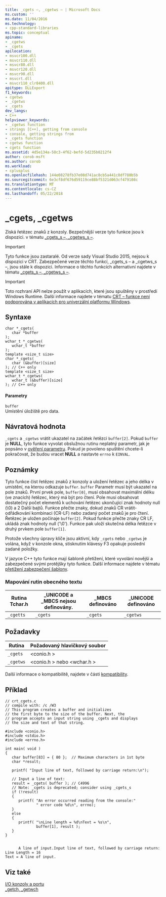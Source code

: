```yaml
---
title: _cgets –, _cgetws – | Microsoft Docs
ms.custom: ''
ms.date: 11/04/2016
ms.technology:
- cpp-standard-libraries
ms.topic: conceptual
apiname:
- _cgetws
- _cgets
apilocation:
- msvcr100.dll
- msvcr110.dll
- msvcr80.dll
- msvcr120.dll
- msvcr90.dll
- msvcrt.dll
- msvcr110_clr0400.dll
apitype: DLLExport
f1_keywords:
- cgetws
- _cgetws
- _cgets
dev_langs:
- C++
helpviewer_keywords:
- _cgetws function
- strings [C++], getting from console
- console, getting strings from
- _cgets function
- cgetws function
- cgets function
ms.assetid: 4d5e134a-58c3-4f62-befd-5d235b0212f4
author: corob-msft
ms.author: corob
ms.workload:
- cplusplus
ms.openlocfilehash: 144e08278fb37e08d741ac8cb5a441c8df788b5b
ms.sourcegitcommit: 6e3cf8df676d59119ce88bf5321d063cf479108c
ms.translationtype: MT
ms.contentlocale: cs-CZ
ms.lasthandoff: 05/22/2018
---
```

# <a name="cgets-cgetws"></a>_cgets, _cgetws
Získá řetězec znaků z konzoly. Bezpečnější verze tyto funkce jsou k dispozici. v tématu [_cgets_s –, _cgetws_s –](../c-runtime-library/reference/cgets-s-cgetws-s.md).  
  
> [!IMPORTANT]
>  Tyto funkce jsou zastaralé. Od verze sady Visual Studio 2015, nejsou k dispozici v CRT. Zabezpečené verze těchto funkcí, _cgets_s – a _cgetws_s –, jsou stále k dispozici. Informace o těchto funkcích alternativní najdete v tématu [_cgets_s –, _cgetws_s –](../c-runtime-library/reference/cgets-s-cgetws-s.md).  
  
> [!IMPORTANT]
>  Toto rozhraní API nelze použít v aplikacích, které jsou spuštěny v prostředí Windows Runtime. Další informace najdete v tématu [CRT – funkce není podporována v aplikacích pro univerzální platformu Windows](../cppcx/crt-functions-not-supported-in-universal-windows-platform-apps.md).  
  
## <a name="syntax"></a>Syntaxe  
  
```  
char *_cgets(   
   char *buffer   
);  
wchar_t *_cgetws(  
   wchar_t *buffer  
);  
template <size_t size>  
char *_cgets(   
   char (&buffer)[size]  
); // C++ only  
template <size_t size>  
wchar_t *_cgetws(  
   wchar_t (&buffer)[size]  
); // C++ only  
```  
  
#### <a name="parameters"></a>Parametry  
 `buffer`  
 Umístění úložiště pro data.  
  
## <a name="return-value"></a>Návratová hodnota  
 `_cgets` a `_cgetws` vrátit ukazatel na začátek řetězci `buffer[2]`. Pokud `buffer` je **NULL**, tyto funkce vyvolat obslužnou rutinu neplatný parametr, jak je popsáno v [ověření parametru](../c-runtime-library/parameter-validation.md). Pokud je povoleno spuštění chcete-li pokračovat, že budou vracet **NULL** a nastavte `errno` k `EINVAL`.  
  
## <a name="remarks"></a>Poznámky  
 Tyto funkce číst řetězec znaků z konzoly a uložení řetězec a jeho délka v umístění, na kterou odkazuje `buffer`. `buffer` Parametr musí být ukazatel na pole znaků. První prvek pole, `buffer[0]`, musí obsahovat maximální délku (ve znacích) řetězec, který má být pro čtení. Pole musí obsahovat dostatečný počet elementů k uchování řetězec ukončující znak hodnoty null (\0) a 2 Další bajtů. Funkce přečte znaky, dokud znaků CR vrátit-odřádkování kombinaci (CR-LF) nebo zadaný počet znaků je pro čtení. Řetězec je uložen počínaje `buffer[2]`. Pokud funkce přečte znaky CR LF, ukládá znak hodnoty null ('\0'). Funkce pak uloží skutečná délka řetězce v druhý prvkem pole `buffer[1]`.  
  
 Protože všechny úpravy klíče jsou aktivní, kdy `_cgets` nebo `_cgetws` je volána, když v konzole okna, stisknutím klávesy F3 opakuje poslední zadané položky.  
  
 V jazyce C++ tyto funkce mají šabloně přetížení, které vyvolání novější a zabezpečené svými protějšky tyto funkce. Další informace najdete v tématu [přetížení zabezpečení šablony](../c-runtime-library/secure-template-overloads.md).  
  
### <a name="generic-text-routine-mappings"></a>Mapování rutin obecného textu  
  
|Rutina Tchar.h|_UNICODE a _MBCS nejsou definovány.|_MBCS definováno|_UNICODE definováno|  
|---------------------|--------------------------------------|--------------------|-----------------------|  
|`_cgetts`|`_cgets`|`_cgets`|`_cgetws`|  
  
## <a name="requirements"></a>Požadavky  
  
|Rutina|Požadovaný hlavičkový soubor|  
|-------------|---------------------|  
|`_cgets`|\<conio.h >|  
|`_cgetws`|\<conio.h > nebo \<wchar.h >|  
  
 Další informace o kompatibilitě, najdete v části [kompatibility](../c-runtime-library/compatibility.md).  
  
## <a name="example"></a>Příklad  
  
```  
// crt_cgets.c  
// compile with: /c /W3  
// This program creates a buffer and initializes  
// the first byte to the size of the buffer. Next, the  
// program accepts an input string using _cgets and displays  
// the size and text of that string.  
  
#include <conio.h>  
#include <stdio.h>  
#include <errno.h>  
  
int main( void )  
{  
   char buffer[83] = { 80 };  // Maximum characters in 1st byte  
   char *result;  
  
   printf( "Input line of text, followed by carriage return:\n");  
  
   // Input a line of text:  
   result = _cgets( buffer ); // C4996  
   // Note: _cgets is deprecated; consider using _cgets_s  
   if (!result)  
   {  
      printf( "An error occurred reading from the console:"  
              " error code %d\n", errno);  
   }  
   else  
   {     
      printf( "\nLine length = %d\nText = %s\n",  
              buffer[1], result );  
   }  
}  
```  
  
```Output  
  
      A line of input.Input line of text, followed by carriage return:  
Line Length = 16  
Text = A line of input.  
```  
  
## <a name="see-also"></a>Viz také  
 [I/O konzoly a portu](../c-runtime-library/console-and-port-i-o.md)   
 [_getch, _getwch](../c-runtime-library/reference/getch-getwch.md)